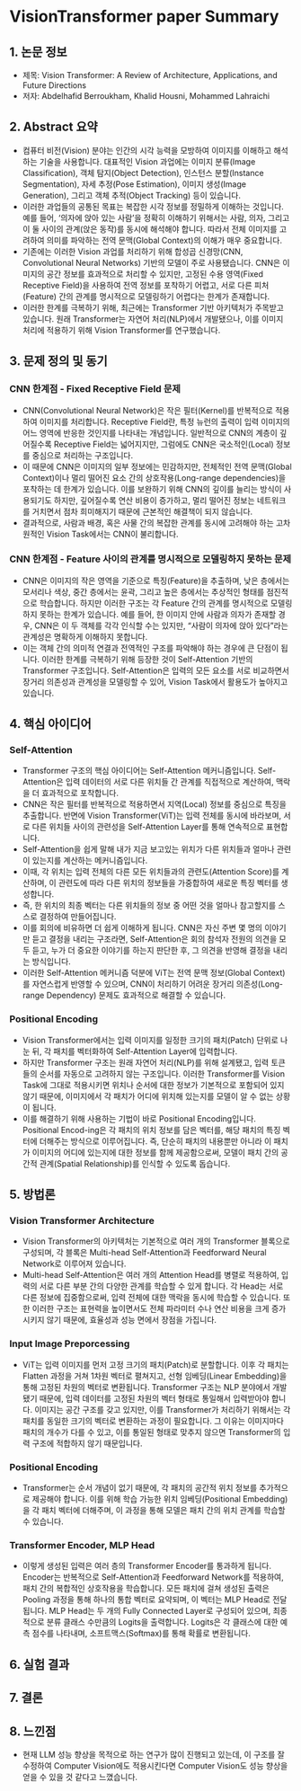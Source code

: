 # VisionTransformer paper Summary
## 1. 논문 정보
- 제목: Vision Transformer: A Review of Architecture, Applications, and Future Directions
- 저자: Abdelhafid Berroukham, Khalid Housni, Mohammed Lahraichi

## 2. Abstract 요약
- 컴퓨터 비전(Vision) 분야는 인간의 시각 능력을 모방하여 이미지를 이해하고 해석하는 기술을 사용합니다. 대표적인 Vision 과업에는 이미지 분류(Image Classification), 객체 탐지(Object Detection), 인스턴스 분할(Instance Segmentation), 자세 추정(Pose Estimation), 이미지 생성(Image Generation), 그리고 객체 추적(Object Tracking) 등이 있습니다.
- 이러한 과업들의 공통된 목표는 복잡한 시각 정보를 정밀하게 이해하는 것입니다. 예를 들어, ‘의자에 앉아 있는 사람’을 정확히 이해하기 위해서는 사람, 의자, 그리고 이 둘 사이의 관계(앉은 동작)를 동시에 해석해야 합니다. 따라서 전체 이미지를 고려하여 의미를 파악하는 전역 문맥(Global Context)의 이해가 매우 중요합니다.
- 기존에는 이러한 Vision 과업를 처리하기 위해 합성곱 신경망(CNN, Convolutional Neural Networks) 기반의 모델이 주로 사용됐습니다. CNN은 이미지의 공간 정보를 효과적으로 처리할 수 있지만, 고정된 수용 영역(Fixed Receptive Field)을 사용하여 전역 정보를 포착하기 어렵고, 서로 다른 피처(Feature) 간의 관계를 명시적으로 모델링하기 어렵다는 한계가 존재합니다.
- 이러한 한계를 극복하기 위해, 최근에는 Transformer 기반 아키텍처가 주목받고 있습니다. 원래 Transformer는 자연어 처리(NLP)에서 개발됐으나, 이를 이미지 처리에 적용하기 위해 Vision Transformer를 연구했습니다.

## 3. 문제 정의 및 동기
### CNN 한계점 - Fixed Receptive Field 문제
- CNN(Convolutional Neural Network)은 작은 필터(Kernel)를 반복적으로 적용하여 이미지를 처리합니다. Receptive Field란, 특정 뉴런의 출력이 입력 이미지의 어느 영역에 반응한 것인지를 나타내는 개념입니다. 일반적으로 CNN의 계층이 깊어질수록 Receptive Field는 넓어지지만, 그럼에도 CNN은 국소적인(Local) 정보를 중심으로 처리하는 구조입니다.
- 이 때문에 CNN은 이미지의 일부 정보에는 민감하지만, 전체적인 전역 문맥(Global Context)이나 멀리 떨어진 요소 간의 상호작용(Long-range dependencies)을 포착하는 데 한계가 있습니다. 이를 보완하기 위해 CNN의 깊이를 늘리는 방식이 사용되기도 하지만, 깊어질수록 연산 비용이 증가하고, 멀리 떨어진 정보는 네트워크를 거치면서 점차 희미해지기 때문에 근본적인 해결책이 되지 않습니다.
- 결과적으로, 사람과 배경, 혹은 사물 간의 복잡한 관계를 동시에 고려해야 하는 고차원적인 Vision Task에서는 CNN이 불리합니다.

### CNN 한계점 - Feature 사이의 관계를 명시적으로 모델링하지 못하는 문제
- CNN은 이미지의 작은 영역을 기준으로 특징(Feature)을 추출하며, 낮은 층에서는 모서리나 색상, 중간 층에서는 윤곽, 그리고 높은 층에서는 추상적인 형태를 점진적으로 학습합니다. 하지만 이러한 구조는 각 Feature 간의 관계를 명시적으로 모델링하지 못하는 한계가 있습니다. 예를 들어, 한 이미지 안에 사람과 의자가 존재할 경우, CNN은 이 두 객체를 각각 인식할 수는 있지만, “사람이 의자에 앉아 있다”라는 관계성은 명확하게 이해하지 못합니다.
- 이는 객체 간의 의미적 연결과 전역적인 구조를 파악해야 하는 경우에 큰 단점이 됩니다. 이러한 한계를 극복하기 위해 등장한 것이 Self-Attention 기반의 Transformer 구조입니다. Self-Attention은 입력의 모든 요소를 서로 비교하면서 장거리 의존성과 관계성을 모델링할 수 있어, Vision Task에서 활용도가 높아지고 있습니다.

## 4. 핵심 아이디어
### Self-Attention
- Transformer 구조의 핵심 아이디어는 Self-Attention 메커니즘입니다. Self-Attention은 입력 데이터의 서로 다른 위치들 간 관계를 직접적으로 계산하여, 맥락을 더 효과적으로 포착합니다.
- CNN은 작은 필터를 반복적으로 적용하면서 지역(Local) 정보를 중심으로 특징을 추출합니다. 반면에 Vision Transformer(ViT)는 입력 전체를 동시에 바라보며, 서로 다른 위치들 사이의 관련성을 Self-Attention Layer를 통해 연속적으로 표현합니다.
- Self-Attention을 쉽게 말해 내가 지금 보고있는 위치가 다른 위치들과 얼마나 관련이 있는지를 계산하는 메커니즘입니다.
- 이때, 각 위치는 입력 전체의 다른 모든 위치들과의 관련도(Attention Score)를 계산하며, 이 관련도에 따라 다른 위치의 정보들을 가중합하여 새로운 특징 벡터를 생성합니다.
- 즉, 한 위치의 최종 벡터는 다른 위치들의 정보 중 어떤 것을 얼마나 참고할지를 스스로 결정하여 만들어집니다.
- 이를 회의에 비유하면 더 쉽게 이해하게 됩니다. CNN은 자신 주변 몇 명의 이야기만 듣고 결정을 내리는 구조라면, Self-Attention은 회의 참석자 전원의 의견을 모두 듣고, 누가 더 중요한 이야기를 하는지 판단한 후, 그 의견을 반영해 결정을 내리는 방식입니다.
- 이러한 Self-Attention 메커니즘 덕분에 ViT는 전역 문맥 정보(Global Context)를 자연스럽게 반영할 수 있으며, CNN이 처리하기 어려운 장거리 의존성(Long-range Dependency) 문제도 효과적으로 해결할 수 있습니다.

### Positional Encoding
- Vision Transformer에서는 입력 이미지를 일정한 크기의 패치(Patch) 단위로 나눈 뒤, 각 패치를 벡터화하여 Self-Attention Layer에 입력합니다.
- 하지만 Transformer 구조는 원래 자연어 처리(NLP)를 위해 설계됐고, 입력 토큰들의 순서를 자동으로 고려하지 않는 구조입니다. 이러한 Transformer를 Vision Task에 그대로 적용시키면 위치나 순서에 대한 정보가 기본적으로 포함되어 있지 않기 때문에, 이미지에서 각 패치가 어디에 위치해 있는지를 모델이 알 수 없는 상황이 됩니다.
- 이를 해결하기 위해 사용하는 기법이 바로 Positional Encoding입니다. Positional Encod-ing은 각 패치의 위치 정보를 담은 벡터를, 해당 패치의 특징 벡터에 더해주는 방식으로 이루어집니다. 즉, 단순히 패치의 내용뿐만 아니라 이 패치가 이미지의 어디에 있는지에 대한 정보를 함께 제공함으로써, 모델이 패치 간의 공간적 관계(Spatial Relationship)를 인식할 수 있도록 돕습니다.

## 5. 방법론
### Vision Transformer Architecture
- Vision Transformer의 아키텍처는 기본적으로 여러 개의 Transformer 블록으로 구성되며, 각 블록은 Multi-head Self-Attention과 Feedforward Neural Network로 이루어져 있습니다.
- Multi-head Self-Attention은 여러 개의 Attention Head를 병렬로 적용하여, 입력의 서로 다른 부분 간의 다양한 관계를 학습할 수 있게 합니다. 각 Head는 서로 다른 정보에 집중함으로써, 입력 전체에 대한 맥락을 동시에 학습할 수 있습니다. 또한 이러한 구조는 표현력을 높이면서도 전체 파라미터 수나 연산 비용을 크게 증가시키지 않기 때문에, 효율성과 성능 면에서 장점을 가집니다.

### Input Image Preporcessing
- ViT는 입력 이미지를 먼저 고정 크기의 패치(Patch)로 분할합니다. 이후 각 패치는 Flatten 과정을 거쳐 1차원 벡터로 펼쳐지고, 선형 임베딩(Linear Embedding)을 통해 고정된 차원의 벡터로 변환됩니다. Transformer 구조는 NLP 분야에서 개발됐기 때문에, 입력 데이터를 고정된 차원의 벡터 형태로 통일해서 입력받아야 합니다. 이미지는 공간 구조를 갖고 있지만, 이를 Transformer가 처리하기 위해서는 각 패치를 동일한 크기의 벡터로 변환하는 과정이 필요합니다. 그 이유는 이미지마다 패치의 개수가 다를 수 있고, 이를 통일된 형태로 맞추지 않으면 Transformer의 입력 구조에 적합하지 않기 때문입니다.

### Positional Encoding
- Transformer는 순서 개념이 없기 때문에, 각 패치의 공간적 위치 정보를 추가적으로 제공해야 합니다. 이를 위해 학습 가능한 위치 임베딩(Positional Embedding)을 각 패치 벡터에 더해주며, 이 과정을 통해 모델은 패치 간의 위치 관계를 학습할 수 있습니다.

### Transformer Encoder, MLP Head
- 이렇게 생성된 입력은 여러 층의 Transformer Encoder를 통과하게 됩니다. Encoder는 반복적으로 Self-Attention과 Feedforward Network를 적용하여, 패치 간의 복합적인 상호작용을 학습합니다. 모든 패치에 걸쳐 생성된 출력은 Pooling 과정을 통해 하나의 통합 벡터로 요약되며, 이 벡터는 MLP Head로 전달됩니다. MLP Head는 두 개의 Fully Connected Layer로 구성되어 있으며, 최종적으로 분류 클래스 수만큼의 Logits을 출력합니다. Logits은 각 클래스에 대한 예측 점수를 나타내며, 소프트맥스(Softmax)를 통해 확률로 변환됩니다.

## 6. 실험 결과

## 7. 결론

## 8. 느낀점
- 현재 LLM 성능 향상을 목적으로 하는 연구가 많이 진행되고 있는데, 이 구조를 잘 수정하여 Computer Vision에도 적용시킨다면 Computer Vision도 성능 향상을 얻을 수 있을 것 같다고 느꼈습니다.
